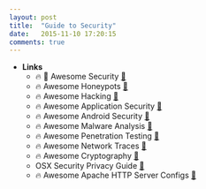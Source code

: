 ```yaml
---
layout: post
title:  "Guide to Security"
date:   2015-11-10 17:20:15
comments: true
---
```


- **Links**
    - :fire: :raised_hands: Awesome Security [:link:](https://github.com/sbilly/awesome-security)
    - :fire: Awesome Honeypots [:link:](https://github.com/paralax/awesome-honeypots)
    - :fire: Awesome Hacking [:link:](https://github.com/carpedm20/awesome-hacking)
    - :fire: Awesome Application Security [:link:](https://github.com/paragonie/awesome-appsec)
    - :fire: Awesome Android Security [:link:](https://github.com/ashishb/android-security-awesome)
    - :fire: Awesome Malware Analysis [:link:](https://github.com/rshipp/awesome-malware-analysis)
    - :fire: Awesome Penetration Testing [:link:](https://github.com/enaqx/awesome-pentest)
    - :fire: Awesome Network Traces [:link:](https://github.com/caesar0301/awesome-pcaptools)
    - :fire: Awesome Cryptography [:link:](https://github.com/MaciejCzyzewski/retter)
    - OSX Security Privacy Guide [:link:](https://github.com/drduh/OS-X-Yosemite-Security-and-Privacy-Guide)
    - :fire: Awesome Apache HTTP Server Configs [:link:](https://github.com/h5bp/server-configs-apache)